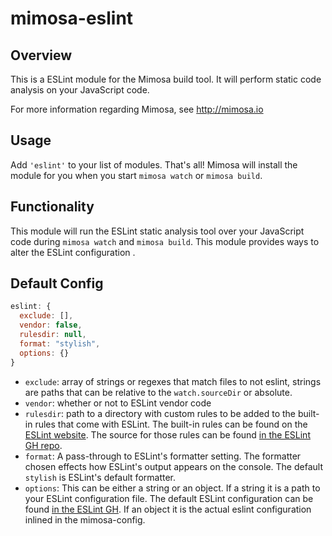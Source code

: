 mimosa-eslint
===========

## Overview

This is a ESLint module for the Mimosa build tool. It will perform static code analysis on your JavaScript code.

For more information regarding Mimosa, see http://mimosa.io

## Usage

Add `'eslint'` to your list of modules.  That's all!  Mimosa will install the module for you when you start `mimosa watch` or `mimosa build`.

## Functionality

This module will run the ESLint static analysis tool over your JavaScript code during `mimosa watch` and `mimosa build`.  This module provides ways to alter the ESLint configuration .

## Default Config

```javascript
eslint: {
  exclude: [],
  vendor: false,
  rulesdir: null,
  format: "stylish",
  options: {}
}
```

* `exclude`: array of strings or regexes that match files to not eslint, strings are paths that can be relative to the `watch.sourceDir` or absolute.
* `vendor`: whether or not to ESLint vendor code
* `rulesdir`: path to a directory with custom rules to be added to the built-in rules that come with ESLint. The built-in rules can be found on the [ESLint website](http://eslint.org/docs/rules/). The source for those rules can be found [in the ESLint GH repo](https://github.com/eslint/eslint/tree/master/lib/rules).
* `format`: A pass-through to ESLint's formatter setting. The formatter chosen effects how ESLint's output appears on the console. The default `stylish` is ESLint's default formatter.
* `options`: This can be either a string or an object.  If a string it is a path to your ESLint configuration file. The default ESLint configuration can be found [in the ESLint GH](https://github.com/eslint/eslint/blob/master/conf/eslint.json). If an object it is the actual eslint configuration inlined in the mimosa-config.
